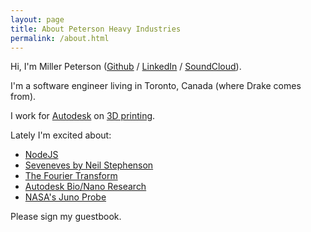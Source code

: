 ```yaml
---
layout: page
title: About Peterson Heavy Industries
permalink: /about.html
---
```


Hi, I'm Miller Peterson ([Github](http://www.github.com/millerpeterson) / [LinkedIn](http://ca.linkedin.com/pub/miller-peterson/28/51b/759/en) / [SoundCloud](http://soundcloud.com/millerpeterson)).

I'm a software engineer living in Toronto, Canada (where Drake comes from).

I work for <a href="http://www.autodesk.com" target="_blank">Autodesk</a> on [3D printing](http://www.thingmaker.com).

Lately I'm excited about:

- [NodeJS](https://nodejs.org/en/)
- [Seveneves by Neil Stephenson](https://en.wikipedia.org/wiki/Seveneves)
- [The Fourier Transform](https://en.wikipedia.org/wiki/Fourier_transform)
- [Autodesk Bio/Nano Research](https://www.autodeskresearch.com/groups/bionano)
- [NASA's Juno Probe](https://www.nasa.gov/mission_pages/juno/main/index.html)

Please sign my guestbook.